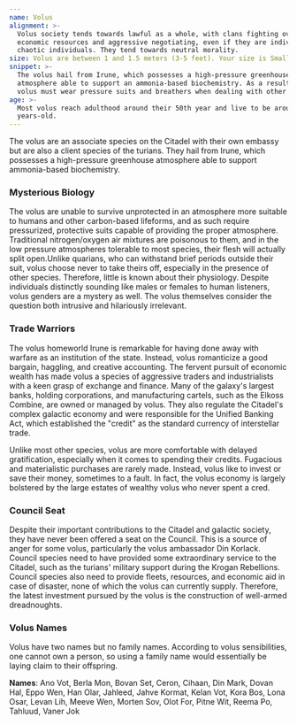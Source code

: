 ```yaml
---
name: Volus
alignment: >-
  Volus society tends towards lawful as a whole, with clans fighting over
  economic resources and aggressive negotiating, even if they are individually
  chaotic individuals. They tend towards neutral morality.
size: Volus are between 1 and 1.5 meters (3-5 feet). Your size is Small.
snippet: >-
  The volus hail from Irune, which possesses a high-pressure greenhouse
  atmosphere able to support an ammonia-based biochemistry. As a result, the
  volus must wear pressure suits and breathers when dealing with other species.
age: >-
  Most volus reach adulthood around their 50th year and live to be around 200
  years-old.
---
```

The volus are an associate species on the Citadel with their own embassy but are also a client species of the turians. They
hail from Irune, which possesses a high-pressure greenhouse atmosphere able to support ammonia-based biochemistry.

### Mysterious Biology
The volus are unable to survive unprotected in an atmosphere more suitable to humans and other carbon-based lifeforms,
and as such require pressurized, protective suits capable of providing the proper atmosphere. Traditional nitrogen/oxygen
air mixtures are poisonous to them, and in the low pressure atmospheres tolerable to most species, their flesh will actually
split open.Unlike quarians, who can withstand brief periods outside their suit, volus choose never to take theirs off,
especially in the presence of other species. Therefore, little is known about their physiology. Despite individuals distinctly
sounding like males or females to human listeners, volus genders are a mystery as well. The volus themselves consider
the question both intrusive and hilariously irrelevant.

### Trade Warriors
The volus homeworld Irune is remarkable for having done away with warfare as an institution of the state. Instead,
volus romanticize a good bargain, haggling, and creative accounting. The fervent pursuit of economic wealth has
made volus a species of aggressive traders and industrialists with a keen grasp of exchange and finance.
Many of the galaxy's largest banks, holding corporations, and manufacturing cartels, such as the
Elkoss Combine, are owned or managed by volus. They also regulate the Citadel's complex galactic economy and were
responsible for the Unified Banking Act, which established the "credit" as the standard currency of interstellar
trade.

Unlike most other species, volus are more comfortable with delayed gratification, especially when it comes to spending
their credits. Fugacious and materialistic purchases are rarely made. Instead, volus like to invest or save their money,
sometimes to a fault. In fact, the volus economy is largely bolstered by the large estates of wealthy volus who never
spent a cred.

### Council Seat
Despite their important contributions to the Citadel and galactic society, they have never been offered a seat on the
Council. This is a source of anger for some volus, particularly the volus ambassador Din Korlack. Council species need
to have provided some extraordinary service to the Citadel, such as the turians' military support during the
Krogan Rebellions. Council species also need to provide fleets, resources, and economic aid in case of disaster,
none of which the volus can currently supply. Therefore, the latest investment pursued by the volus is the construction
of well-armed dreadnoughts.

### Volus Names
Volus have two names but no family names. According to volus sensibilities, one cannot own a person, so using a family
name would essentially be laying claim to their offspring.

__Names__: Ano Vot, Berla Mon, Bovan Set, Ceron, Cihaan, Din Mark, Dovan Hal, Eppo Wen, Han Olar, Jahleed,
Jahve Kormat, Kelan Vot, Kora Bos, Lona Osar, Levan Lih, Meeve Wen, Morten Sov, Olot For, Pitne Wit, Reema Po, Tahluud, Vaner Jok

<me-source-reference pages="Volus" source="wiki"></me-source-reference>
